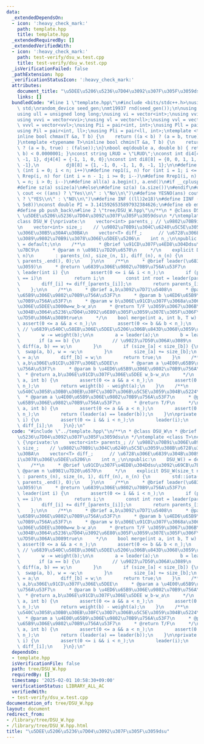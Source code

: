 ```yaml
---
data:
  _extendedDependsOn:
  - icon: ':heavy_check_mark:'
    path: template.hpp
    title: template.hpp
  _extendedRequiredBy: []
  _extendedVerifiedWith:
  - icon: ':heavy_check_mark:'
    path: test-verify/dsu_w.test.cpp
    title: test-verify/dsu_w.test.cpp
  _isVerificationFailed: false
  _pathExtension: hpp
  _verificationStatusIcon: ':heavy_check_mark:'
  attributes:
    document_title: "\u5DEE\u5206\u5236\u7D04\u3092\u307F\u305F\u3059dsu"
    links: []
  bundledCode: "#line 1 \"template.hpp\"\n#include <bits/stdc++.h>\nusing namespace\
    \ std;\nrandom_device seed_gen;\nmt19937 rnd(seed_gen());\n\nusing ll = long long;\n\
    using ull = unsigned long long;\nusing vi = vector<int>;\nusing vvi = vector<vi>;\n\
    using vvvi = vector<vvi>;\nusing vl = vector<ll>;\nusing vvl = vector<vl>;\nusing\
    \ vvvl = vector<vvl>;\nusing Pii = pair<int, int>;\nusing Pll = pair<ll, ll>;\n\
    using Pil = pair<int, ll>;\nusing Pli = pair<ll, int>;\ntemplate <typename T>\n\
    inline bool chmax(T &a, T b) {\n    return ((a < b) ? (a = b, true) : (false));\n\
    }\ntemplate <typename T>\ninline bool chmin(T &a, T b) {\n    return ((a > b)\
    \ ? (a = b, true) : (false));\n}\nbool eq(double a, double b) { return abs(a -\
    \ b) < 0.0000001; }\nconst string LRUD = \"LRUD\";\nconst int di4[4] = {0, 0,\
    \ -1, 1}, dj4[4] = {-1, 1, 0, 0};\nconst int di8[8] = {0, 0, 1, 1, 1, -1, -1,\
    \ -1},\n          dj8[8] = {1, -1, 0, -1, 1, 0, -1, 1};\n\n#define rep(i, n) for\
    \ (int i = 0; i < n; i++)\n#define rep1(i, n) for (int i = 1; i <= n; i++)\n#define\
    \ Rrep(i, n) for (int i = n - 1; i >= 0; i--)\n#define Rrep1(i, n) for (int i\
    \ = n; i > 0; i--)\n#define all(a) a.begin(), a.end()\n#if __cplusplus >= 202003L\n\
    #define sz(a) ssize(a)\n#else\n#define sz(a) (a.size())\n#endif\n#define yesno(ans)\
    \ cout << ((ans) ? \"Yes\\n\" : \"No\\n\")\n#define YESNO(ans) cout << ((ans)\
    \ ? \"YES\\n\" : \"NO\\n\")\n#define INF ((ll)2e18)\n#define IINF ((int)(1e9 +\
    \ 5e8))\nconst double PI = 3.1415926535897932384626;\n#define eb emplace_back\n\
    #define pb push_back\n#line 2 \"tree/DSU_W.hpp\"\n/**\n * @class DSU_W\n * @brief\
    \ \u5DEE\u5206\u5236\u7D04\u3092\u307F\u305F\u3059dsu\n */\ntemplate <class T>\n\
    class DSU_W {\nprivate:\n    vector<int> parents_; // \u9802\u70B9i\u306E\u89AA\
    \n    vector<int> size_;    // \u9802\u70B9i\u304C\u6240\u5C5E\u3059\u308B\u6728\
    \u306E\u30B5\u30A4\u30BA\n    vector<T> diff_;      // \u6728\u306E\u6839\u304B\
    \u3089\u9802\u70B9i\u3078\u306E\u5DEE\u5206\n    int n_;\n\npublic:\n    DSU_W()\
    \ = default;\n\n    /**\n     * @brief \u91CD\u307F\u4ED8\u304Ddsu\u3092\u69CB\
    \u7BC9\n     * @param n \u8981\u7D20\u6570\n     */\n    explicit DSU_W(size_t\
    \ n)\n        : parents_(n), size_(n, 1), diff_(n), n_(n) {\n        std::iota(parents_.begin(),\
    \ parents_.end(), 0);\n    }\n\n    /**\n     * @brief leader(\u6839\u3092\u8FD4\
    \u3059)\n     * @return \u6839\u306E\u9802\u70B9\u756A\u53F7\n     */\n    int\
    \ leader(int i) {\n        assert(0 <= i && i < n_);\n        if (parents_[i]\
    \ == i)\n            return i;\n        const int root = leader(parents_[i]);\n\
    \        diff_[i] += diff_[parents_[i]];\n        return parents_[i] = root;\n\
    \    };\n\n    /**\n     * @brief a,b\u3092\u7D71\u5408\n     * @param a \u4E00\
    \u65B9\u306E\u9802\u70B9\u756A\u53F7\n     * @param b \u4ED6\u65B9\u306E\u9802\
    \u70B9\u756A\u53F7\n     * @param w b\u306E\u91CD\u307F\u3068a\u306E\u91CD\u307F\
    \u306E\u5DEE\u3000w=w_b-w_a\n     * @return T/F \u3059\u3067\u306B\u9023\u7D50\
    \u304B\u3064\u5236\u7D04\u3092\u6E80\u305F\u3059\u307E\u305F\u306F\u975E\u9023\
    \u7D50\u306A\u3089true\n     */\n    bool merge(int a, int b, T w) {\n       \
    \ assert(0 <= a && a < n_);\n        assert(0 <= b && b < n_);\n        w += weight(a);\
    \ // \u6839\u540C\u58EB\u306E\u5DEE\u5206\u306B\u843D\u3068\u3059\u305F\u3081\n\
    \        w -= weight(b);\n\n        a = leader(a);\n        b = leader(b);\n \
    \       if (a == b) {\n            // \u9023\u7D50\u306A\u3089\n            return\
    \ diff(a, b) == w;\n        }\n        if (size_[a] < size_[b]) {\n          \
    \  swap(a, b), w = -w;\n        }\n        size_[a] += size_[b];\n        parents_[b]\
    \ = a;\n        diff_[b] = w;\n        return true;\n    }\n    /**\n     * @brief\
    \ a,b\u306E\u91CD\u307F\u306E\u5DEE\n     * @param a \u4E00\u65B9\u306E\u9802\u70B9\
    \u756A\u53F7\n     * @param b \u4ED6\u65B9\u306E\u9802\u70B9\u756A\u53F7\n   \
    \  * @return a,b\u306E\u91CD\u307F\u306E\u5DEE w_b-w_a\n     */\n    T diff(int\
    \ a, int b) {\n        assert(0 <= a && a < n_);\n        assert(0 <= b && b <\
    \ n_);\n        return weight(b) - weight(a);\n    }\n    /**\n     * @brief a,b\u304C\
    \u540C\u3058\u30B0\u30EB\u30FC\u30D7\u306B\u5C5E\u3059\u304B\u5224\u5B9A\n   \
    \  * @param a \u4E00\u65B9\u306E\u9802\u70B9\u756A\u53F7\n     * @param b \u4ED6\
    \u65B9\u306E\u9802\u70B9\u756A\u53F7\n     * @return T/F\n     */\n    bool same(int\
    \ a, int b) {\n        assert(0 <= a && a < n_);\n        assert(0 <= b && b <\
    \ n_);\n        return (leader(a) == leader(b));\n    }\n\nprivate:\n    T weight(int\
    \ i) {\n        assert(0 <= i && i < n_);\n        leader(i);\n        return\
    \ diff_[i];\n    }\n};\n"
  code: "#include \"../template.hpp\"\n/**\n * @class DSU_W\n * @brief \u5DEE\u5206\
    \u5236\u7D04\u3092\u307F\u305F\u3059dsu\n */\ntemplate <class T>\nclass DSU_W\
    \ {\nprivate:\n    vector<int> parents_; // \u9802\u70B9i\u306E\u89AA\n    vector<int>\
    \ size_;    // \u9802\u70B9i\u304C\u6240\u5C5E\u3059\u308B\u6728\u306E\u30B5\u30A4\
    \u30BA\n    vector<T> diff_;      // \u6728\u306E\u6839\u304B\u3089\u9802\u70B9\
    i\u3078\u306E\u5DEE\u5206\n    int n_;\n\npublic:\n    DSU_W() = default;\n\n\
    \    /**\n     * @brief \u91CD\u307F\u4ED8\u304Ddsu\u3092\u69CB\u7BC9\n     *\
    \ @param n \u8981\u7D20\u6570\n     */\n    explicit DSU_W(size_t n)\n       \
    \ : parents_(n), size_(n, 1), diff_(n), n_(n) {\n        std::iota(parents_.begin(),\
    \ parents_.end(), 0);\n    }\n\n    /**\n     * @brief leader(\u6839\u3092\u8FD4\
    \u3059)\n     * @return \u6839\u306E\u9802\u70B9\u756A\u53F7\n     */\n    int\
    \ leader(int i) {\n        assert(0 <= i && i < n_);\n        if (parents_[i]\
    \ == i)\n            return i;\n        const int root = leader(parents_[i]);\n\
    \        diff_[i] += diff_[parents_[i]];\n        return parents_[i] = root;\n\
    \    };\n\n    /**\n     * @brief a,b\u3092\u7D71\u5408\n     * @param a \u4E00\
    \u65B9\u306E\u9802\u70B9\u756A\u53F7\n     * @param b \u4ED6\u65B9\u306E\u9802\
    \u70B9\u756A\u53F7\n     * @param w b\u306E\u91CD\u307F\u3068a\u306E\u91CD\u307F\
    \u306E\u5DEE\u3000w=w_b-w_a\n     * @return T/F \u3059\u3067\u306B\u9023\u7D50\
    \u304B\u3064\u5236\u7D04\u3092\u6E80\u305F\u3059\u307E\u305F\u306F\u975E\u9023\
    \u7D50\u306A\u3089true\n     */\n    bool merge(int a, int b, T w) {\n       \
    \ assert(0 <= a && a < n_);\n        assert(0 <= b && b < n_);\n        w += weight(a);\
    \ // \u6839\u540C\u58EB\u306E\u5DEE\u5206\u306B\u843D\u3068\u3059\u305F\u3081\n\
    \        w -= weight(b);\n\n        a = leader(a);\n        b = leader(b);\n \
    \       if (a == b) {\n            // \u9023\u7D50\u306A\u3089\n            return\
    \ diff(a, b) == w;\n        }\n        if (size_[a] < size_[b]) {\n          \
    \  swap(a, b), w = -w;\n        }\n        size_[a] += size_[b];\n        parents_[b]\
    \ = a;\n        diff_[b] = w;\n        return true;\n    }\n    /**\n     * @brief\
    \ a,b\u306E\u91CD\u307F\u306E\u5DEE\n     * @param a \u4E00\u65B9\u306E\u9802\u70B9\
    \u756A\u53F7\n     * @param b \u4ED6\u65B9\u306E\u9802\u70B9\u756A\u53F7\n   \
    \  * @return a,b\u306E\u91CD\u307F\u306E\u5DEE w_b-w_a\n     */\n    T diff(int\
    \ a, int b) {\n        assert(0 <= a && a < n_);\n        assert(0 <= b && b <\
    \ n_);\n        return weight(b) - weight(a);\n    }\n    /**\n     * @brief a,b\u304C\
    \u540C\u3058\u30B0\u30EB\u30FC\u30D7\u306B\u5C5E\u3059\u304B\u5224\u5B9A\n   \
    \  * @param a \u4E00\u65B9\u306E\u9802\u70B9\u756A\u53F7\n     * @param b \u4ED6\
    \u65B9\u306E\u9802\u70B9\u756A\u53F7\n     * @return T/F\n     */\n    bool same(int\
    \ a, int b) {\n        assert(0 <= a && a < n_);\n        assert(0 <= b && b <\
    \ n_);\n        return (leader(a) == leader(b));\n    }\n\nprivate:\n    T weight(int\
    \ i) {\n        assert(0 <= i && i < n_);\n        leader(i);\n        return\
    \ diff_[i];\n    }\n};\n"
  dependsOn:
  - template.hpp
  isVerificationFile: false
  path: tree/DSU_W.hpp
  requiredBy: []
  timestamp: '2025-02-01 10:58:30+09:00'
  verificationStatus: LIBRARY_ALL_AC
  verifiedWith:
  - test-verify/dsu_w.test.cpp
documentation_of: tree/DSU_W.hpp
layout: document
redirect_from:
- /library/tree/DSU_W.hpp
- /library/tree/DSU_W.hpp.html
title: "\u5DEE\u5206\u5236\u7D04\u3092\u307F\u305F\u3059dsu"
---
```


